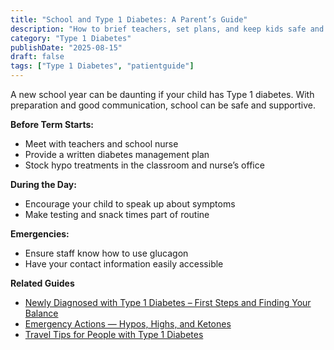 ```yaml
---
title: "School and Type 1 Diabetes: A Parent’s Guide"
description: "How to brief teachers, set plans, and keep kids safe and confident at school."
category: "Type 1 Diabetes"
publishDate: "2025-08-15"
draft: false
tags: ["Type 1 Diabetes", "patientguide"]
---
```


A new school year can be daunting if your child has Type 1 diabetes. With preparation and good communication, school can be safe and supportive.

**Before Term Starts:**
- Meet with teachers and school nurse
- Provide a written diabetes management plan
- Stock hypo treatments in the classroom and nurse’s office

**During the Day:**
- Encourage your child to speak up about symptoms
- Make testing and snack times part of routine

**Emergencies:**
- Ensure staff know how to use glucagon
- Have your contact information easily accessible

**Related Guides**
- [Newly Diagnosed with Type 1 Diabetes – First Steps and Finding Your Balance](#)
- [Emergency Actions — Hypos, Highs, and Ketones](#)
- [Travel Tips for People with Type 1 Diabetes](#)
